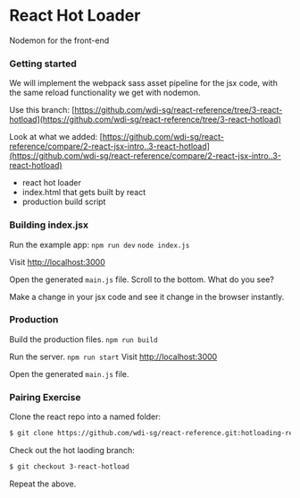 # React Hot Loader

Nodemon for the front-end


### Getting started
We will implement the webpack sass asset pipeline for the jsx code, with the same reload functionality we get with nodemon.

Use this branch: [https://github.com/wdi-sg/react-reference/tree/3-react-hotload](https://github.com/wdi-sg/react-reference/tree/3-react-hotload)

Look at what we added: [https://github.com/wdi-sg/react-reference/compare/2-react-jsx-intro..3-react-hotload](https://github.com/wdi-sg/react-reference/compare/2-react-jsx-intro..3-react-hotload)

- react hot loader
- index.html that gets built by react
- production build script

### Building index.jsx

Run the example app: `npm run dev` `node index.js`

Visit [http://localhost:3000](http://localhost:3000)

Open the generated `main.js` file. Scroll to the bottom. What do you see?

Make a change in your jsx code and see it change in the browser instantly.

### Production

Build the production files. `npm run build`

Run the server. `npm run start` Visit [http://localhost:3000](http://localhost:3000)

Open the generated `main.js` file.

### Pairing Exercise

Clone the react repo into a named folder:

```bash
$ git clone https://github.com/wdi-sg/react-reference.git:hotloading-react .
```

Check out the hot laoding branch:

```bash
$ git checkout 3-react-hotload
```

Repeat the above.

